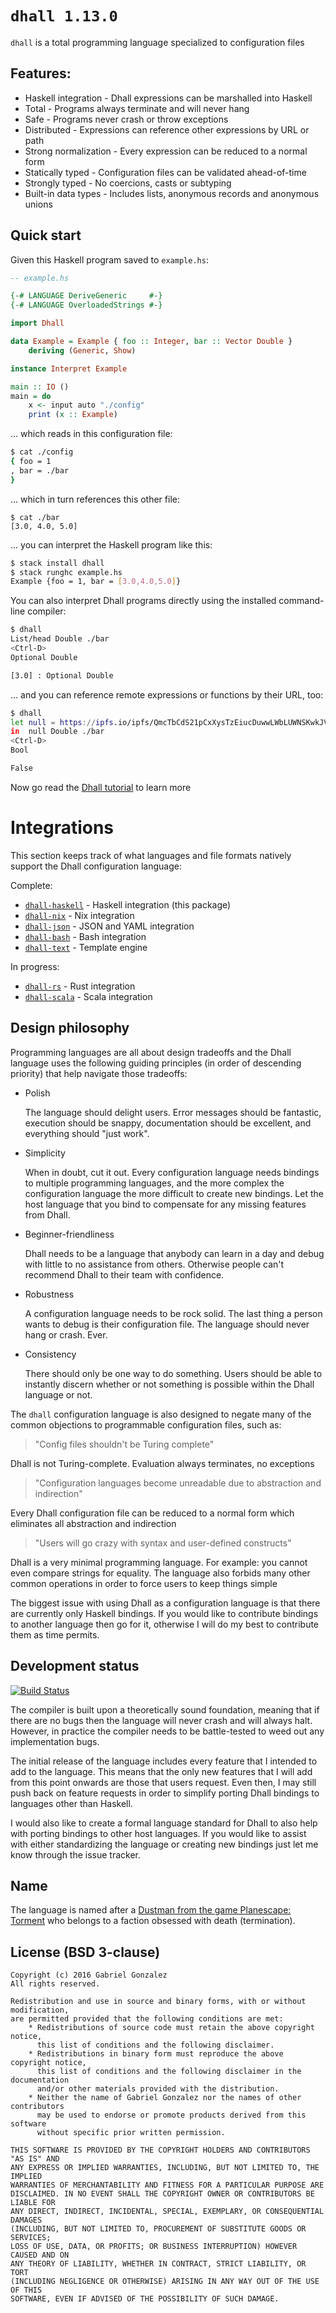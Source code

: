 # `dhall 1.13.0`

`dhall` is a total programming language specialized to configuration files

## Features:

* Haskell integration - Dhall expressions can be marshalled into Haskell
* Total - Programs always terminate and will never hang
* Safe - Programs never crash or throw exceptions
* Distributed - Expressions can reference other expressions by URL or path
* Strong normalization - Every expression can be reduced to a normal form
* Statically typed - Configuration files can be validated ahead-of-time
* Strongly typed - No coercions, casts or subtyping
* Built-in data types - Includes lists, anonymous records and anonymous unions

## Quick start

Given this Haskell program saved to `example.hs`:

```haskell
-- example.hs

{-# LANGUAGE DeriveGeneric     #-}
{-# LANGUAGE OverloadedStrings #-}

import Dhall

data Example = Example { foo :: Integer, bar :: Vector Double }
    deriving (Generic, Show)

instance Interpret Example

main :: IO ()
main = do
    x <- input auto "./config"
    print (x :: Example)
```

... which reads in this configuration file:

```bash
$ cat ./config
{ foo = 1
, bar = ./bar
}
```

... which in turn references this other file:

```
$ cat ./bar
[3.0, 4.0, 5.0]
```

... you can interpret the Haskell program like this:

```bash
$ stack install dhall
$ stack runghc example.hs
Example {foo = 1, bar = [3.0,4.0,5.0]}
```

You can also interpret Dhall programs directly using the installed command-line
compiler:

```bash
$ dhall
List/head Double ./bar
<Ctrl-D>
Optional Double

[3.0] : Optional Double
```

... and you can reference remote expressions or functions by their URL, too:

```bash
$ dhall
let null = https://ipfs.io/ipfs/QmcTbCdS21pCxXysTzEiucDuwwLWbLUWNSKwkJVfwpy2zK/Prelude/List/null
in  null Double ./bar
<Ctrl-D>
Bool

False
```

Now go read the
[Dhall tutorial](https://hackage.haskell.org/package/dhall/docs/Dhall-Tutorial.html)
to learn more

# Integrations

This section keeps track of what languages and file formats natively support the
Dhall configuration language:

Complete:

* [`dhall-haskell`](https://github.com/dhall-lang/dhall-haskell) -
  Haskell integration (this package)
* [`dhall-nix`](https://github.com/dhall-lang/dhall-nix) - Nix integration
* [`dhall-json`](https://github.com/dhall-lang/dhall-json) -
  JSON and YAML integration
* [`dhall-bash`](https://github.com/dhall-lang/dhall-bash) - Bash integration
* [`dhall-text`](https://github.com/dhall-lang/dhall-text) - Template engine

In progress:

* [`dhall-rs`](https://github.com/nanotech/dhall-rs) - Rust integration
* [`dhall-scala`](https://github.com/missingfaktor/dhall-scala) - Scala
  integration

## Design philosophy

Programming languages are all about design tradeoffs and the Dhall language uses
the following guiding principles (in order of descending priority) that help
navigate those tradeoffs:

* Polish

    The language should delight users.  Error messages should be fantastic,
    execution should be snappy, documentation should be excellent, and
    everything should "just work".

* Simplicity

    When in doubt, cut it out.  Every configuration language needs bindings to
    multiple programming languages, and the more complex the configuration
    language the more difficult to create new bindings.  Let the host language
    that you bind to compensate for any missing features from Dhall.

* Beginner-friendliness

    Dhall needs to be a language that anybody can learn in a day and debug
    with little to no assistance from others.  Otherwise people can't recommend
    Dhall to their team with confidence.

* Robustness

    A configuration language needs to be rock solid.  The last thing a person
    wants to debug is their configuration file.  The language should never hang
    or crash.  Ever.

* Consistency

    There should only be one way to do something.  Users should be able to
    instantly discern whether or not something is possible within the Dhall
    language or not.

The `dhall` configuration language is also designed to negate many of the common
objections to programmable configuration files, such as:

> "Config files shouldn't be Turing complete"

Dhall is not Turing-complete.  Evaluation always terminates, no exceptions

> "Configuration languages become unreadable due to abstraction and indirection"

Every Dhall configuration file can be reduced to a normal form which eliminates
all abstraction and indirection

> "Users will go crazy with syntax and user-defined constructs"

Dhall is a very minimal programming language.  For example: you cannot even
compare strings for equality.  The language also forbids many other common
operations in order to force users to keep things simple

The biggest issue with using Dhall as a configuration language is that there are
currently only Haskell bindings.  If you would like to contribute bindings to
another language then go for it, otherwise I will do my best to contribute them
as time permits.

## Development status

[![Build Status](https://travis-ci.org/dhall-lang/dhall-haskell.png)](https://travis-ci.org/dhall-lang/dhall-haskell)

The compiler is built upon a theoretically sound foundation, meaning that if
there are no bugs then the language will never crash and will always halt.
However, in practice the compiler needs to be battle-tested to weed out any
implementation bugs.

The initial release of the language includes every feature that I intended to
add to the language.  This means that the only new features that I will add from
this point onwards are those that users request.  Even then, I may still push
back on feature requests in order to simplify porting Dhall bindings to
languages other than Haskell.

I would also like to create a formal language standard for Dhall to also help
with porting bindings to other host languages.  If you would like to assist with
either standardizing the language or creating new bindings just let me know
through the issue tracker.

## Name

The language is named after a
[Dustman from the game Planescape: Torment](http://torment.wikia.com/wiki/Dhall)
who belongs to a faction obsessed with death (termination).

## License (BSD 3-clause)

    Copyright (c) 2016 Gabriel Gonzalez
    All rights reserved.
    
    Redistribution and use in source and binary forms, with or without modification,
    are permitted provided that the following conditions are met:
        * Redistributions of source code must retain the above copyright notice,
          this list of conditions and the following disclaimer.
        * Redistributions in binary form must reproduce the above copyright notice,
          this list of conditions and the following disclaimer in the documentation
          and/or other materials provided with the distribution.
        * Neither the name of Gabriel Gonzalez nor the names of other contributors
          may be used to endorse or promote products derived from this software
          without specific prior written permission.
    
    THIS SOFTWARE IS PROVIDED BY THE COPYRIGHT HOLDERS AND CONTRIBUTORS "AS IS" AND
    ANY EXPRESS OR IMPLIED WARRANTIES, INCLUDING, BUT NOT LIMITED TO, THE IMPLIED
    WARRANTIES OF MERCHANTABILITY AND FITNESS FOR A PARTICULAR PURPOSE ARE
    DISCLAIMED. IN NO EVENT SHALL THE COPYRIGHT OWNER OR CONTRIBUTORS BE LIABLE FOR
    ANY DIRECT, INDIRECT, INCIDENTAL, SPECIAL, EXEMPLARY, OR CONSEQUENTIAL DAMAGES
    (INCLUDING, BUT NOT LIMITED TO, PROCUREMENT OF SUBSTITUTE GOODS OR SERVICES;
    LOSS OF USE, DATA, OR PROFITS; OR BUSINESS INTERRUPTION) HOWEVER CAUSED AND ON
    ANY THEORY OF LIABILITY, WHETHER IN CONTRACT, STRICT LIABILITY, OR TORT
    (INCLUDING NEGLIGENCE OR OTHERWISE) ARISING IN ANY WAY OUT OF THE USE OF THIS
    SOFTWARE, EVEN IF ADVISED OF THE POSSIBILITY OF SUCH DAMAGE.
